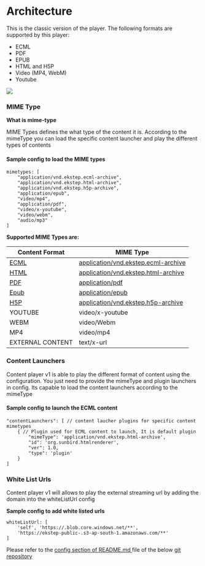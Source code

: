 # Architecture

This is the classic version of the player. The following formats are supported by this player:

* ECML
* PDF
* EPUB
* HTML and H5P
* Video (MP4, WebM)
* Youtube

![](<../../../../.gitbook/assets/Screenshot from 2021-11-24 15-00-25.png>)

### MIME Type

**What is mime-type**

MIME Types defines the what type of the content it is. According to the mimeType you can load the specific content launcher and play the different types of contents

#### Sample config to load the MIME types

```
mimetypes: [
    "application/vnd.ekstep.ecml-archive",
    "application/vnd.ekstep.html-archive",
    "application/vnd.ekstep.h5p-archive",
    "application/epub",
    "video/mp4",
    "application/pdf",
    "video/x-youtube",
    "video/webm",
    "audio/mp3"
]
```

**Supported MIME Types are:**

| Content Format                                                                                                                                                              | MIME Type                                                                                                                                                                               |
| --------------------------------------------------------------------------------------------------------------------------------------------------------------------------- | --------------------------------------------------------------------------------------------------------------------------------------------------------------------------------------- |
| [ECML](players/ecml-player-v1.md)                                                                                                                                           | [application/vnd.ekstep.ecml-archive](players/ecml-player-v1.md)                                                                                                                        |
| [HTML](players/html-h5p-player-v1.md)                                                                                                                                       | [application/vnd.ekstep.html-archive](players/html-h5p-player-v1.md)                                                                                                                    |
| [PDF](https://app.gitbook.com/o/-Mi9QwJlsfb7xuxTBc0J/s/aanfWbeVT74C5lXDPde3/\~/changes/uO8tokGf3RxCXA1P4fnr/learn/product-and-developer-guide/content-player-v1/pdf-player) | [application/pdf](https://app.gitbook.com/o/-Mi9QwJlsfb7xuxTBc0J/s/aanfWbeVT74C5lXDPde3/\~/changes/uO8tokGf3RxCXA1P4fnr/learn/product-and-developer-guide/content-player-v1/pdf-player) |
| [Epub](players/epub-player-v1.md)                                                                                                                                           | [application/epub](players/epub-player-v1.md)                                                                                                                                           |
| [H5P](players/html-h5p-player-v1.md)                                                                                                                                        | [application/vnd.ekstep.h5p-archive](players/html-h5p-player-v1.md)                                                                                                                     |
| YOUTUBE                                                                                                                                                                     | video/x-youtube                                                                                                                                                                         |
| WEBM                                                                                                                                                                        | video/Webm                                                                                                                                                                              |
| MP4                                                                                                                                                                         | video/mp4                                                                                                                                                                               |
| EXTERNAL CONTENT                                                                                                                                                            | text/x-url                                                                                                                                                                              |

### Content Launchers

Content player v1 is able to play the different format of content using the configuration. You just need to provide the mimeType and plugin launchers in config. Its capable to load the content launchers according to the mimeType

#### Sample config to launch the ECML content

```
"contentLaunchers": [ // content laucher plugins for specific content mimetypes
    { // Plugin used for ECML content to launch, It is default plugin
        "mimeType": 'application/vnd.ekstep.html-archive',
        "id": 'org.sunbird.htmlrenderer',
        "ver": 1.0,
        "type": 'plugin'
    }
]
```

### White List Urls

Content player v1 will allows to play the external streaming url by adding the domain into the whiteListUrl config

**Sample config to add white listed urls**

```
whiteListUrl: [ 
    'self', 'https://.blob.core.windows.net/**',
    'https://ekstep-public-.s3-ap-south-1.amazonaws.com/**' 
]
```

Please refer to the [config section of README.md ](https://github.com/project-sunbird/sunbird-content-player#how-to-render-the-contents)file of the below [git repository](https://github.com/project-sunbird/sunbird-content-player)
